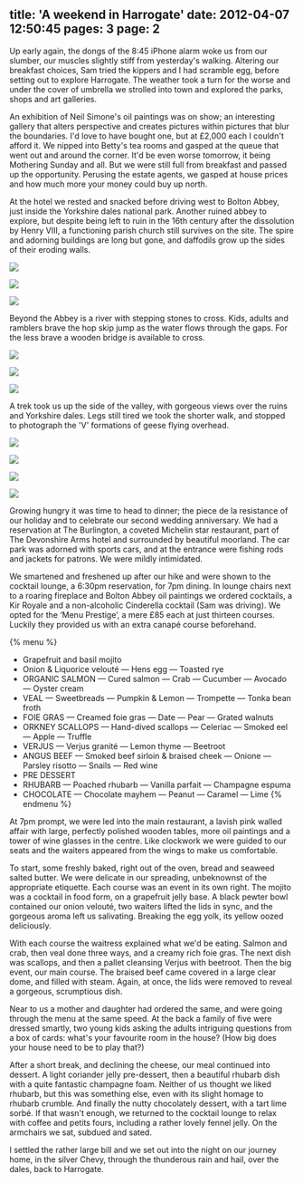 title: 'A weekend in Harrogate'
date: 2012-04-07 12:50:45
pages: 3
page: 2
---

Up early again, the dongs of the 8:45 iPhone alarm woke us from our slumber, our muscles slightly stiff from yesterday's walking. Altering our breakfast choices, Sam tried the kippers and I had scramble egg, before setting out to explore Harrogate. The weather took a turn for the worse and under the cover of umbrella we strolled into town and explored the parks, shops and art galleries.

An exhibition of Neil Simone's oil paintings was on show; an interesting gallery that alters perspective and creates pictures within pictures that blur the boundaries. I'd love to have bought one, but at £2,000 each I couldn't afford it. We nipped into Betty's tea rooms and gasped at the queue that went out and around the corner. It'd be even worse tomorrow, it being Mothering Sunday and all. But we were still full from breakfast and passed up the opportunity. Perusing the estate agents, we gasped at house prices and how much more your money could buy up north.

At the hotel we rested and snacked before driving west to Bolton Abbey, just inside the Yorkshire dales national park. Another ruined abbey to explore, but despite being left to ruin in the 16th century after the dissolution by Henry VIII, a functioning parish church still survives on the site. The spire and adorning buildings are long but gone, and daffodils grow up the sides of their eroding walls.

[![](http://host.trivialbeing.org/up/small/harrogate-024.jpg)](http://host.trivialbeing.org/up/harrogate-024.jpg)

[![](http://host.trivialbeing.org/up/small/harrogate-025.jpg)](http://host.trivialbeing.org/up/harrogate-025.jpg)

[![](http://host.trivialbeing.org/up/small/harrogate-026.jpg)](http://host.trivialbeing.org/up/harrogate-026.jpg)

Beyond the Abbey is a river with stepping stones to cross. Kids, adults and ramblers brave the hop skip jump as the water flows through the gaps. For the less brave a wooden bridge is available to cross.

[![](http://host.trivialbeing.org/up/small/harrogate-027.jpg)](http://host.trivialbeing.org/up/harrogate-027.jpg)

[![](http://host.trivialbeing.org/up/small/harrogate-029.jpg)](http://host.trivialbeing.org/up/harrogate-029.jpg)

[![](http://host.trivialbeing.org/up/small/harrogate-030.jpg)](http://host.trivialbeing.org/up/harrogate-030.jpg)

A trek took us up the side of the valley, with gorgeous views over the ruins and Yorkshire dales.  Legs still tired we took the shorter walk, and stopped to photograph the 'V' formations of geese flying overhead.

[![](http://host.trivialbeing.org/up/small/harrogate-031.jpg)](http://host.trivialbeing.org/up/harrogate-031.jpg)

[![](http://host.trivialbeing.org/up/small/harrogate-032.jpg)](http://host.trivialbeing.org/up/harrogate-032.jpg)

[![](http://host.trivialbeing.org/up/small/harrogate-033.jpg)](http://host.trivialbeing.org/up/harrogate-033.jpg)

[![](http://host.trivialbeing.org/up/small/harrogate-034.jpg)](http://host.trivialbeing.org/up/harrogate-034.jpg)

Growing hungry it was time to head to dinner; the piece de la resistance of our holiday and to celebrate our second wedding anniversary. We had a reservation at The Burlington, a coveted Michelin star restaurant, part of The Devonshire Arms hotel and surrounded by beautiful moorland. The car park was adorned with sports cars, and at the entrance were fishing rods and jackets for patrons. We were mildly intimidated.

We smartened and freshened up after our hike and were shown to the cocktail lounge, a 6:30pm reservation, for 7pm dining. In lounge chairs next to a roaring fireplace and Bolton Abbey oil paintings we ordered cocktails, a Kir Royale and a non-alcoholic Cinderella cocktail (Sam was driving). We opted for the ‘Menu Prestige’, a mere £85 each at just thirteen courses. Luckily they provided us with an extra canapé course beforehand.

{% menu %}
* Grapefruit and basil mojito
* Onion & Liquorice velouté — Hens egg — Toasted rye
* ORGANIC SALMON — Cured salmon — Crab — Cucumber — Avocado — Oyster cream
* VEAL — Sweetbreads — Pumpkin & Lemon — Trompette — Tonka bean froth
* FOIE GRAS — Creamed foie gras — Date — Pear — Grated walnuts
* ORKNEY SCALLOPS — Hand-dived scallops — Celeriac — Smoked eel — Apple — Truffle
* VERJUS — Verjus granité — Lemon thyme — Beetroot
* ANGUS BEEF — Smoked beef sirloin & braised cheek — Onione — Parsley risotto — Snails — Red wine
* PRE DESSERT
* RHUBARB — Poached rhubarb — Vanilla parfait — Champagne espuma
* CHOCOLATE — Chocolate mayhem — Peanut — Caramel — Lime
{% endmenu %}

At 7pm prompt, we were led into the main restaurant, a lavish pink walled affair with large, perfectly polished wooden tables, more oil paintings and a tower of wine glasses in the centre. Like clockwork we were guided to our seats and the waiters appeared from the wings to make us comfortable.

To start, some freshly baked, right out of the oven, bread and seaweed salted butter. We were delicate in our spreading, unbeknownst of the appropriate etiquette. Each course was an event in its own right. The mojito was a cocktail in food form, on a grapefruit jelly base. A black pewter bowl contained our onion velouté, two waiters lifted the lids in sync, and the gorgeous aroma left us salivating. Breaking the egg yolk, its yellow oozed deliciously.

With each course the waitress explained what we'd be eating. Salmon and crab, then veal done three ways, and a creamy rich foie gras. The next dish was scallops, and then a pallet cleansing Verjus with beetroot. Then the big event, our main course. The braised beef came covered in a large clear dome, and filled with steam. Again, at once, the lids were removed to reveal a gorgeous, scrumptious dish.

Near to us a mother and daughter had ordered the same, and were going through the menu at the same speed. At the back a family of five were dressed smartly, two young kids asking the adults intriguing questions from a box of cards: what's your favourite room in the house? (How big does your house need to be to play that?)

After a short break, and declining the cheese, our meal continued into dessert. A light coriander jelly pre-dessert, then a beautiful rhubarb dish with a quite fantastic champagne foam. Neither of us thought we liked rhubarb, but this was something else, even with its slight homage to rhubarb crumble. And finally the nutty chocolately dessert, with a tart lime sorbé. If that wasn't enough, we returned to the cocktail lounge to relax with coffee and petits fours, including a rather lovely fennel jelly. On the armchairs we sat, subdued and sated.

I settled the rather large bill and we set out into the night on our journey home, in the silver Chevy, through the thunderous rain and hail, over the dales, back to Harrogate.
